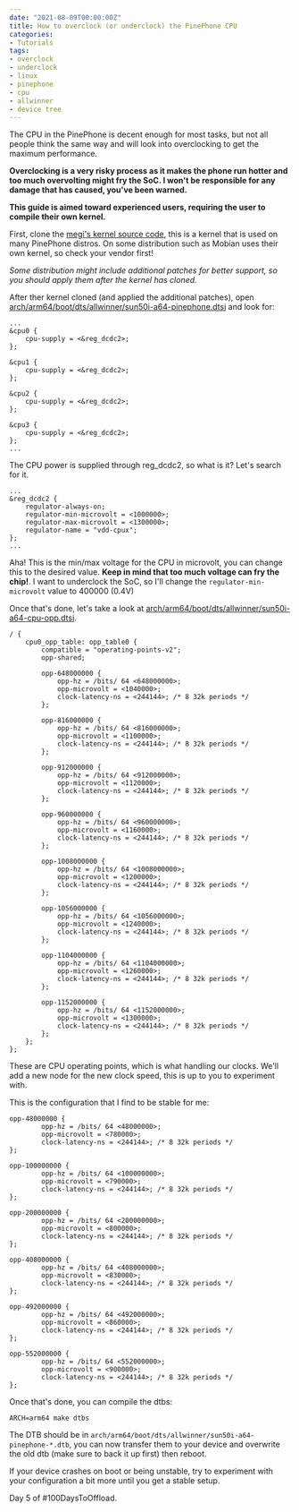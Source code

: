 ```yaml
---
date: "2021-08-09T00:00:00Z"
title: How to overclock (or underclock) the PinePhone CPU
categories:
- Tutorials
tags:
- overclock
- underclock
- linux
- pinephone
- cpu
- allwinner
- device tree
---
```


The CPU in the PinePhone is decent enough for most tasks, but not all people think the same way and will look into overclocking to get the maximum performance.

**Overclocking is a very risky process as it makes the phone run hotter and too much overvolting might fry the SoC. I won't be responsible for any damage that has caused, you've been warned.**

**This guide is aimed toward experienced users, requiring the user to compile their own kernel.**

First, clone the [megi's kernel source code](https://github.com/megous/linux/tree/orange-pi-5.13), this is a kernel that is used on many PinePhone distros. On some distribution such as Mobian uses their own kernel, so check your vendor first!

*Some distribution might include additional patches for better support, so you should apply them after the kernel has cloned.*

After ther kernel cloned (and applied the additional patches), open [arch/arm64/boot/dts/allwinner/sun50i-a64-pinephone.dtsi](https://github.com/megous/linux/blob/orange-pi-5.13/arch/arm64/boot/dts/allwinner/sun50i-a64-pinephone.dtsi) and look for:

```
...
&cpu0 {
	cpu-supply = <&reg_dcdc2>;
};

&cpu1 {
	cpu-supply = <&reg_dcdc2>;
};

&cpu2 {
	cpu-supply = <&reg_dcdc2>;
};

&cpu3 {
	cpu-supply = <&reg_dcdc2>;
};
...
```

The CPU power is supplied through reg_dcdc2, so what is it? Let's search for it.

```
...
&reg_dcdc2 {
	regulator-always-on;
	regulator-min-microvolt = <1000000>;
	regulator-max-microvolt = <1300000>;
	regulator-name = "vdd-cpux";
};
...
```

Aha! This is the min/max voltage for the CPU in microvolt, you can change this to the desired value. **Keep in mind that too much voltage can fry the chip!**. I want to underclock the SoC, so I'll change the `regulator-min-microvolt` value to 400000 (0.4V)

Once that's done, let's take a look at [arch/arm64/boot/dts/allwinner/sun50i-a64-cpu-opp.dtsi](https://github.com/megous/linux/blob/orange-pi-5.13/arch/arm64/boot/dts/allwinner/sun50i-a64-cpu-opp.dtsi).

```
/ {
	cpu0_opp_table: opp_table0 {
		compatible = "operating-points-v2";
		opp-shared;

		opp-648000000 {
			opp-hz = /bits/ 64 <648000000>;
			opp-microvolt = <1040000>;
			clock-latency-ns = <244144>; /* 8 32k periods */
		};

		opp-816000000 {
			opp-hz = /bits/ 64 <816000000>;
			opp-microvolt = <1100000>;
			clock-latency-ns = <244144>; /* 8 32k periods */
		};

		opp-912000000 {
			opp-hz = /bits/ 64 <912000000>;
			opp-microvolt = <1120000>;
			clock-latency-ns = <244144>; /* 8 32k periods */
		};

		opp-960000000 {
			opp-hz = /bits/ 64 <960000000>;
			opp-microvolt = <1160000>;
			clock-latency-ns = <244144>; /* 8 32k periods */
		};

		opp-1008000000 {
			opp-hz = /bits/ 64 <1008000000>;
			opp-microvolt = <1200000>;
			clock-latency-ns = <244144>; /* 8 32k periods */
		};

		opp-1056000000 {
			opp-hz = /bits/ 64 <1056000000>;
			opp-microvolt = <1240000>;
			clock-latency-ns = <244144>; /* 8 32k periods */
		};

		opp-1104000000 {
			opp-hz = /bits/ 64 <1104000000>;
			opp-microvolt = <1260000>;
			clock-latency-ns = <244144>; /* 8 32k periods */
		};

		opp-1152000000 {
			opp-hz = /bits/ 64 <1152000000>;
			opp-microvolt = <1300000>;
			clock-latency-ns = <244144>; /* 8 32k periods */
		};
	};
};
```

These are CPU operating points, which is what handling our clocks. We'll add a new node for the new clock speed, this is up to you to experiment with.

This is the configuration that I find to be stable for me:
```
opp-48000000 {
        opp-hz = /bits/ 64 <48000000>;
        opp-microvolt = <780000>;
        clock-latency-ns = <244144>; /* 8 32k periods */
};

opp-100000000 {
        opp-hz = /bits/ 64 <100000000>;
        opp-microvolt = <790000>;
        clock-latency-ns = <244144>; /* 8 32k periods */
};

opp-200000000 {
        opp-hz = /bits/ 64 <200000000>;
        opp-microvolt = <800000>;
        clock-latency-ns = <244144>; /* 8 32k periods */
};

opp-408000000 {
        opp-hz = /bits/ 64 <408000000>;
        opp-microvolt = <830000>;
        clock-latency-ns = <244144>; /* 8 32k periods */
};

opp-492000000 {
        opp-hz = /bits/ 64 <492000000>;
        opp-microvolt = <860000>;
        clock-latency-ns = <244144>; /* 8 32k periods */
};

opp-552000000 {
        opp-hz = /bits/ 64 <552000000>;
        opp-microvolt = <900000>;
        clock-latency-ns = <244144>; /* 8 32k periods */
};
```

Once that's done, you can compile the dtbs:
```
ARCH=arm64 make dtbs
```

The DTB should be in `arch/arm64/boot/dts/allwinner/sun50i-a64-pinephone-*.dtb`, you can now transfer them to your device and overwrite the old dtb (make sure to back it up first) then reboot.

If your device crashes on boot or being unstable, try to experiment with your configuration a bit more until you get a stable setup.

Day 5 of #100DaysToOffload.
